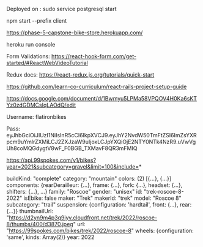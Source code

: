 Deployed on :
sudo service postgresql start

npm start --prefix client

https://phase-5-capstone-bike-store.herokuapp.com/

heroku run console

Form Validations: https://react-hook-form.com/get-started/#ReactWebVideoTutorial

Redux docs: https://react-redux.js.org/tutorials/quick-start

https://github.com/learn-co-curriculum/react-rails-project-setup-guide


https://docs.google.com/document/d/1Bwmyu5LPMa58VPQOV4H0Ka6sKTYz0zdGDMCsIqLAOdQ/edit


Username: flatironbikes

Pass: eyJhbGciOiJIUzI1NiIsInR5cCI6IkpXVCJ9.eyJhY2NvdW50TmFtZSI6ImZsYXRpcm9uYmlrZXMiLCJ2ZXJzaW9uIjoxLCJpYXQiOjE2NTY0NTk4NzR9.uVwVgUh8coMQGdygtV8wF_F0BGB_TXMavF8QR3mFMIQ

https://api.99spokes.com/v1/bikes?year=2021&subcategory=gravel&limit=100&include=*


buildKind: "complete"
category: "mountain"
colors: (2) [{…}, {…}]
components: {rearDerailleur: {…}, frame: {…}, fork: {…}, headset: {…}, shifters: {…}, …}
family: "Roscoe"
gender: "unisex"
id: "trek-roscoe-8-2022"
isEbike: false
maker: "Trek"
makerId: "trek"
model: "Roscoe 8"
subcategory: "trail"
suspension: {configuration: 'hardtail', front: {…}, rear: {…}}
thumbnailUrl: "https://d2yn9m4p3q9iyv.cloudfront.net/trek/2022/roscoe-8/thumbs/400/d3870.jpeg"
url: "https://99spokes.com/bikes/trek/2022/roscoe-8"
wheels: {configuration: 'same', kinds: Array(2)}
year: 2022
